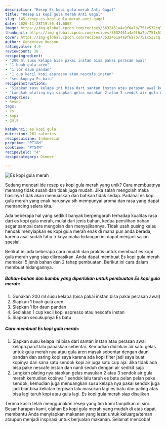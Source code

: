 ```yaml
---
description: "Resep Es kopi gula merah Anti Gagal"
title: "Resep Es kopi gula merah Anti Gagal"
slug: 145-resep-es-kopi-gula-merah-anti-gagal
date: 2020-11-28T19:50:41.680Z
image: https://img-global.cpcdn.com/recipes/3632461a4a9f6a7b/751x532cq70/es-kopi-gula-merah-foto-resep-utama.jpg
thumbnail: https://img-global.cpcdn.com/recipes/3632461a4a9f6a7b/751x532cq70/es-kopi-gula-merah-foto-resep-utama.jpg
cover: https://img-global.cpcdn.com/recipes/3632461a4a9f6a7b/751x532cq70/es-kopi-gula-merah-foto-resep-utama.jpg
author: Genevieve Hudson
ratingvalue: 4.9
reviewcount: 10
recipeingredient:
- "200 ml susu kelapa bisa pakai instan bisa pakai perasan awal"
- "1 buah gula aren"
- "1 lbr daun pandan"
- "1 cup kecil kopi espresso atau nescafe instan"
- "secukupnya Es batu"
recipeinstructions:
- "Siapkan susu kelapa ini bisa dari santan instan atau perasan awal kelapa.parut lalu panaskan sebentar. Kemudian didihkan air satu gelas untuk gula merah nya atau gula aren masak sebentar dengan daun pandan dan saring.kopi saya karena ada kopi filter jadi saya buat kopinya dari sana satu sendok kopi air juga satu cup aja. Jika tidak ada bisa pake nescafe instan dan nanti seduh dengan air sedikit saja"
- "Langkah plating nya siapkan gelas masukan 2 atau 3 sendok air gula merah kemudian kopinya 1 sendok lalu taruh es batu pelan pelan pake sendok, kemudian juga menuangkan susu kelapa nya pakai sendok juga jadi biar bisa keliatan terpisah lalu masukan lagi es batu dan paling atas bisa lagi taruh kopi atau gula lagi. Es kopi gula merah siap disajikan"
categories:
- Resep
tags:
- es
- kopi
- gula

katakunci: es kopi gula 
nutrition: 261 calories
recipecuisine: Indonesian
preptime: "PT18M"
cooktime: "PT54M"
recipeyield: "4"
recipecategory: Dinner

---
```



![Es kopi gula merah](https://img-global.cpcdn.com/recipes/3632461a4a9f6a7b/751x532cq70/es-kopi-gula-merah-foto-resep-utama.jpg)

Sedang mencari ide resep es kopi gula merah yang unik? Cara membuatnya memang tidak susah dan tidak juga mudah. Jika salah mengolah maka hasilnya tidak akan memuaskan dan bahkan tidak sedap. Padahal es kopi gula merah yang enak harusnya sih mempunyai aroma dan rasa yang dapat memancing selera kita.



Ada beberapa hal yang sedikit banyak berpengaruh terhadap kualitas rasa dari es kopi gula merah, mulai dari jenis bahan, kedua pemilihan bahan segar sampai cara mengolah dan menyajikannya. Tidak usah pusing kalau hendak menyiapkan es kopi gula merah enak di mana pun anda berada, karena asal sudah tahu triknya maka hidangan ini dapat menjadi sajian spesial.


Berikut ini ada beberapa cara mudah dan praktis untuk membuat es kopi gula merah yang siap dikreasikan. Anda dapat membuat Es kopi gula merah memakai 5 jenis bahan dan 2 tahap pembuatan. Berikut ini cara dalam membuat hidangannya.

<!--inarticleads1-->

##### Bahan-bahan dan bumbu yang diperlukan untuk pembuatan Es kopi gula merah:

1. Gunakan 200 ml susu kelapa (bisa pakai instan bisa pakai perasan awal)
1. Siapkan 1 buah gula aren
1. Siapkan 1 lbr daun pandan
1. Sediakan 1 cup kecil kopi espresso atau nescafe instan
1. Siapkan secukupnya Es batu




<!--inarticleads2-->

##### Cara membuat Es kopi gula merah:

1. Siapkan susu kelapa ini bisa dari santan instan atau perasan awal kelapa.parut lalu panaskan sebentar. Kemudian didihkan air satu gelas untuk gula merah nya atau gula aren masak sebentar dengan daun pandan dan saring.kopi saya karena ada kopi filter jadi saya buat kopinya dari sana satu sendok kopi air juga satu cup aja. Jika tidak ada bisa pake nescafe instan dan nanti seduh dengan air sedikit saja
1. Langkah plating nya siapkan gelas masukan 2 atau 3 sendok air gula merah kemudian kopinya 1 sendok lalu taruh es batu pelan pelan pake sendok, kemudian juga menuangkan susu kelapa nya pakai sendok juga jadi biar bisa keliatan terpisah lalu masukan lagi es batu dan paling atas bisa lagi taruh kopi atau gula lagi. Es kopi gula merah siap disajikan




Terima kasih telah menggunakan resep yang tim kami tampilkan di sini. Besar harapan kami, olahan Es kopi gula merah yang mudah di atas dapat membantu Anda menyiapkan makanan yang lezat untuk keluarga/teman ataupun menjadi inspirasi untuk berjualan makanan. Selamat mencoba!
